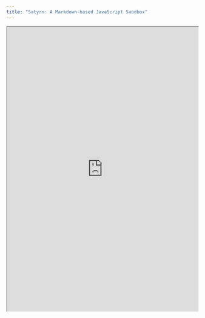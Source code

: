 ```yaml
---
title: "Satyrn: A Markdown-based JavaScript Sandbox"
---
```




<iframe height="750" width="100%" src="https://ewelton.github.io/ktest/wiki.html#Satyrn:%20A%20Markdown-based%20JavaScript%20Sandbox"></iframe>
